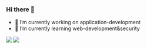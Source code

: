 ### Hi there 👋

- 🔭 I’m currently working on application-development
- 🌱 I’m currently learning web-development&security

<a href="https://github.com/anuraghazra/github-readme-stats">
  <img align="left" src="https://github-readme-stats.vercel.app/api?username=SL9-1994&theme=dracula&count_private=true&show_icons=true" />
</a>
<a href="https://github.com/anuraghazra/github-readme-stats">
  <img align="left" src="https://github-readme-stats.vercel.app/api/top-langs/?username=SL9-1994" />
</a>

